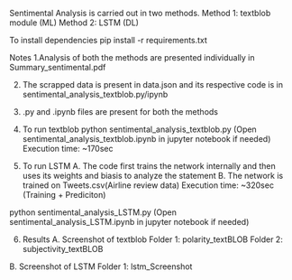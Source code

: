 Sentimental Analysis is carried out in two methods. 
Method 1: textblob module (ML)
Method 2: LSTM (DL)

To install dependencies
pip install -r requirements.txt

Notes
1.Analysis of both the methods are presented individually in Summary_sentimental.pdf

2. The scrapped data is present in data.json and its respective code is in sentimental_analysis_textblob.py/ipynb

3. .py and .ipynb files are present for both the methods

4. To run textblob
python sentimental_analysis_textblob.py
(Open sentimental_analysis_textblob.ipynb in jupyter notebook if needed)
Execution time: ~170sec

5. To run LSTM
A. The code first trains the network internally and then uses its weights and biasis to analyze the statement
B. The network is trained on Tweets.csv(Airline review data)
Execution time: ~320sec (Training + Prediciton)

python sentimental_analysis_LSTM.py
(Open sentimental_analysis_LSTM.ipynb in jupyter notebook if needed)

6. Results
A. Screenshot of textblob
Folder 1: polarity_textBLOB
Folder 2: subjectivity_textBLOB

B. Screenshot of LSTM
Folder 1: lstm_Screenshot